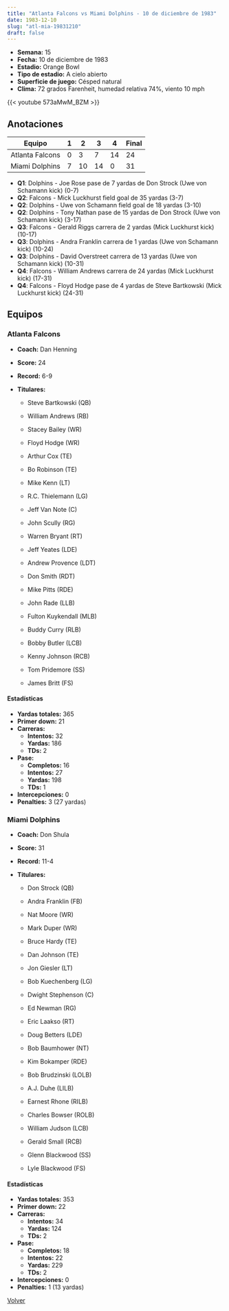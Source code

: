 ```yaml
---
title: "Atlanta Falcons vs Miami Dolphins - 10 de diciembre de 1983"
date: 1983-12-10
slug: "atl-mia-19831210"
draft: false
---
```


- **Semana:** 15
- **Fecha:** 10 de diciembre de 1983
- **Estadio:** Orange Bowl
- **Tipo de estadio:** A cielo abierto
- **Superficie de juego:** Césped natural
- **Clima:** 72 grados Farenheit, humedad relativa 74%, viento 10 mph


{{< youtube 573aMwM_BZM >}}


## Anotaciones
| Equipo | 1 | 2 | 3 | 4 | Final |
|--------|---|---|---|---|-------|
| Atlanta Falcons  | 0 | 3 | 7 | 14  | 24 |
| Miami Dolphins  | 7 | 10 | 14 | 0  | 31 |
- **Q1**: Dolphins - Joe Rose pase de 7 yardas de Don Strock (Uwe von Schamann kick) (0-7)
- **Q2**: Falcons - Mick Luckhurst field goal de 35 yardas (3-7)
- **Q2**: Dolphins - Uwe von Schamann field goal de 18 yardas (3-10)
- **Q2**: Dolphins - Tony Nathan pase de 15 yardas de Don Strock (Uwe von Schamann kick) (3-17)
- **Q3**: Falcons - Gerald Riggs carrera de 2 yardas (Mick Luckhurst kick) (10-17)
- **Q3**: Dolphins - Andra Franklin carrera de 1 yardas (Uwe von Schamann kick) (10-24)
- **Q3**: Dolphins - David Overstreet carrera de 13 yardas (Uwe von Schamann kick) (10-31)
- **Q4**: Falcons - William Andrews carrera de 24 yardas (Mick Luckhurst kick) (17-31)
- **Q4**: Falcons - Floyd Hodge pase de 4 yardas de Steve Bartkowski (Mick Luckhurst kick) (24-31)


## Equipos


### Atlanta Falcons
* **Coach:** Dan Henning
* **Score:** 24
* **Record:** 6-9
* **Titulares:** 

  * Steve Bartkowski (QB) 

  * William Andrews (RB) 

  * Stacey Bailey (WR) 

  * Floyd Hodge (WR) 

  * Arthur Cox (TE) 

  * Bo Robinson (TE) 

  * Mike Kenn (LT) 

  * R.C. Thielemann (LG) 

  * Jeff Van Note (C) 

  * John Scully (RG) 

  * Warren Bryant (RT) 

  * Jeff Yeates (LDE) 

  * Andrew Provence (LDT) 

  * Don Smith (RDT) 

  * Mike Pitts (RDE) 

  * John Rade (LLB) 

  * Fulton Kuykendall (MLB) 

  * Buddy Curry (RLB) 

  * Bobby Butler (LCB) 

  * Kenny Johnson (RCB) 

  * Tom Pridemore (SS) 

  * James Britt (FS) 

#### Estadísticas
* **Yardas totales:** 365
* **Primer down:** 21
* **Carreras:**
  * **Intentos:** 32
  * **Yardas:** 186
  * **TDs:** 2
* **Pase:**
  * **Completos:** 16
  * **Intentos:** 27
  * **Yardas:** 198
  * **TDs:** 1
* **Intercepciones:** 0
* **Penalties:** 3 (27 yardas)

### Miami Dolphins
* **Coach:** Don Shula
* **Score:** 31
* **Record:** 11-4
* **Titulares:** 

  * Don Strock (QB) 

  * Andra Franklin (FB) 

  * Nat Moore (WR) 

  * Mark Duper (WR) 

  * Bruce Hardy (TE) 

  * Dan Johnson (TE) 

  * Jon Giesler (LT) 

  * Bob Kuechenberg (LG) 

  * Dwight Stephenson (C) 

  * Ed Newman (RG) 

  * Eric Laakso (RT) 

  * Doug Betters (LDE) 

  * Bob Baumhower (NT) 

  * Kim Bokamper (RDE) 

  * Bob Brudzinski (LOLB) 

  * A.J. Duhe (LILB) 

  * Earnest Rhone (RILB) 

  * Charles Bowser (ROLB) 

  * William Judson (LCB) 

  * Gerald Small (RCB) 

  * Glenn Blackwood (SS) 

  * Lyle Blackwood (FS) 

#### Estadísticas
* **Yardas totales:** 353
* **Primer down:** 22
* **Carreras:**
  * **Intentos:** 34
  * **Yardas:** 124
  * **TDs:** 2
* **Pase:**
  * **Completos:** 18
  * **Intentos:** 22
  * **Yardas:** 229
  * **TDs:** 2
* **Intercepciones:** 0
* **Penalties:** 1 (13 yardas)


[Volver](/historia/1983)
